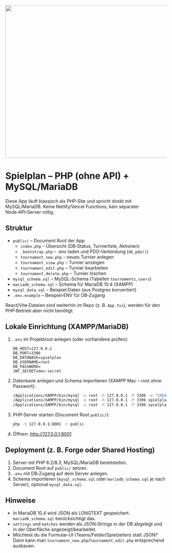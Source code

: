 <div align="center">
<img width="1200" height="475" alt="GHBanner" src="https://github.com/user-attachments/assets/0aa67016-6eaf-458a-adb2-6e31a0763ed6" />
</div>

# Spielplan – PHP (ohne API) + MySQL/MariaDB

Diese App läuft klassisch als PHP‑Site und spricht direkt mit MySQL/MariaDB. Keine Netlify/Vercel Functions, kein separater Node‑API‑Server nötig.

## Struktur

- `public/` – Document Root der App
  - `index.php` – Übersicht (DB‑Status, Turnierliste, Aktionen)
  - `_bootstrap.php` – .env laden und PDO‑Verbindung (`db_pdo()`)
  - `tournament_new.php` – neues Turnier anlegen
  - `tournament_view.php` – Turnier anzeigen
  - `tournament_edit.php` – Turnier bearbeiten
  - `tournament_delete.php` – Turnier löschen
- `mysql_schema.sql` – MySQL‑Schema (Tabellen `tournaments`, `users`)
- `mariadb_schema.sql` – Schema für MariaDB 10.4 (XAMPP)
- `mysql_data.sql` – Beispiel‑Daten (aus Postgres konvertiert)
- `.env.example` – Beispiel‑ENV für DB‑Zugang

React/Vite‑Dateien sind weiterhin im Repo (z. B. `App.tsx`), werden für den PHP‑Betrieb aber nicht benötigt.

## Lokale Einrichtung (XAMPP/MariaDB)

1. `.env` im Projektroot anlegen (oder vorhandene prüfen):
   ```env
   DB_HOST=127.0.0.1
   DB_PORT=3306
   DB_DATABASE=spielplan
   DB_USERNAME=root
   DB_PASSWORD=
   JWT_SECRET=dev-secret
   ```
2. Datenbank anlegen und Schema importieren (XAMPP Mac – root ohne Passwort):
   ```bash
   /Applications/XAMPP/bin/mysql -u root -h 127.0.0.1 -P 3306 -e "CREATE DATABASE IF NOT EXISTS spielplan CHARACTER SET utf8mb4 COLLATE utf8mb4_unicode_ci;"
   /Applications/XAMPP/bin/mysql -u root -h 127.0.0.1 -P 3306 spielplan < mariadb_schema.sql
   /Applications/XAMPP/bin/mysql -u root -h 127.0.0.1 -P 3306 spielplan < mysql_data.sql  # optional
   ```
3. PHP‑Server starten (Document Root `public/`):
   ```bash
   php -S 127.0.0.1:8001 -t public
   ```
4. Öffnen: http://127.0.0.1:8001

## Deployment (z. B. Forge oder Shared Hosting)

1. Server mit PHP 8.2/8.3, MySQL/MariaDB bereitstellen.
2. Document Root auf `public/` setzen.
3. `.env` mit DB‑Zugang auf dem Server anlegen.
4. Schema importieren (`mysql_schema.sql` oder `mariadb_schema.sql` je nach Server), optional `mysql_data.sql`.

## Hinweise

- In MariaDB 10.4 wird JSON als LONGTEXT gespeichert. `mariadb_schema.sql` berücksichtigt das.
- `settings` und `matches` werden als JSON‑Strings in der DB abgelegt und in der Oberfläche angezeigt/bearbeitet.
- Möchtest du die Formular‑UI (Teams/Felder/Spielzeiten) statt JSON? Dann kann man `tournament_new.php`/`tournament_edit.php` entsprechend ausbauen.
